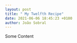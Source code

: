 ```yaml
---
layout: post
title: " My Twelfth Recipe"
date: 2021-06-06 18:45:23 +0100
author: João Sobral
---
```


Some Content